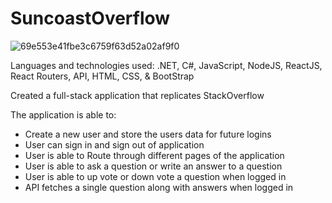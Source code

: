 # SuncoastOverflow

![69e553e41fbe3c6759f63d52a02af9f0](https://user-images.githubusercontent.com/62678918/87419588-c395c380-c5a1-11ea-8cd9-24fd82938524.gif)

Languages and technologies used: .NET, C#, JavaScript, NodeJS, ReactJS, React Routers, API, HTML, CSS, & BootStrap

Created a full-stack application that replicates StackOverflow

The application is able to:

- Create a new user and store the users data for future logins
- User can sign in and sign out of application
- User is able to Route through different pages of the application
- User is able to ask a question or write an answer to a question
- User is able to up vote or down vote a question when logged in
- API fetches a single question along with answers when logged in

